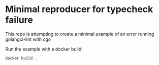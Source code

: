 # Minimal reproducer for typecheck failure

This repo is attempting to create a minimal example of an error running golangci-lint with cgo

Run the example with a docker build:

`docker build .`
